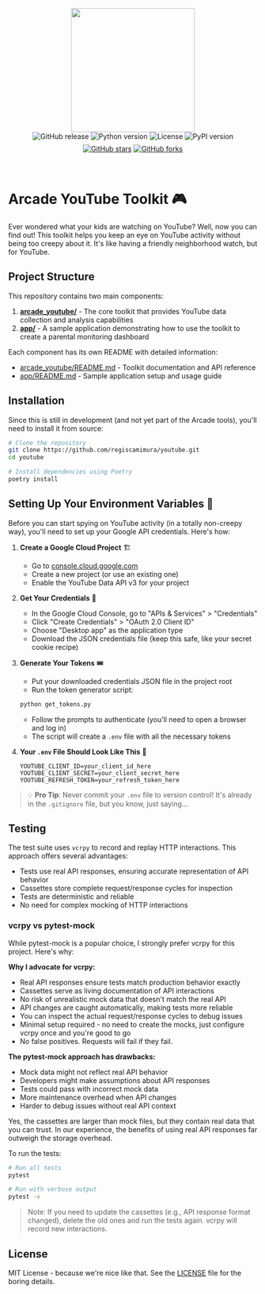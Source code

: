 <div style="display: flex; justify-content: center; align-items: center;">
  <img
    src="https://docs.arcade.dev/images/logo/arcade-logo.png"
    style="width: 250px;"
  >
</div>

<div style="display: flex; justify-content: center; align-items: center; margin-bottom: 8px;">
  <img src="https://img.shields.io/github/v/release/regiscamimura/youtube" alt="GitHub release" style="margin: 0 2px;">
  <img src="https://img.shields.io/badge/python-3.10+-blue.svg" alt="Python version" style="margin: 0 2px;">
  <img src="https://img.shields.io/badge/license-MIT-green.svg" alt="License" style="margin: 0 2px;">
  <img src="https://img.shields.io/pypi/v/arcade_youtube" alt="PyPI version" style="margin: 0 2px;">
</div>
<div style="display: flex; justify-content: center; align-items: center;">
  <a href="https://github.com/regiscamimura/youtube" target="_blank">
    <img src="https://img.shields.io/github/stars/regiscamimura/youtube" alt="GitHub stars" style="margin: 0 2px;">
  </a>
  <a href="https://github.com/regiscamimura/youtube/fork" target="_blank">
    <img src="https://img.shields.io/github/forks/regiscamimura/youtube" alt="GitHub forks" style="margin: 0 2px;">
  </a>
</div>

<br>
<br>

# Arcade YouTube Toolkit 🎮

Ever wondered what your kids are watching on YouTube? Well, now you can find out! This toolkit helps you keep an eye on YouTube activity without being too creepy about it. It's like having a friendly neighborhood watch, but for YouTube.

## Project Structure

This repository contains two main components:

1. **[arcade_youtube/](arcade_youtube/README.md)** - The core toolkit that provides YouTube data collection and analysis capabilities
2. **[app/](app/README.md)** - A sample application demonstrating how to use the toolkit to create a parental monitoring dashboard

Each component has its own README with detailed information:
- [arcade_youtube/README.md](arcade_youtube/README.md) - Toolkit documentation and API reference
- [app/README.md](app/README.md) - Sample application setup and usage guide

## Installation

Since this is still in development (and not yet part of the Arcade tools), you'll need to install it from source:

```bash
# Clone the repository
git clone https://github.com/regiscamimura/youtube.git
cd youtube

# Install dependencies using Poetry
poetry install
```

## Setting Up Your Environment Variables 🔑

Before you can start spying on YouTube activity (in a totally non-creepy way), you'll need to set up your Google API credentials. Here's how:

1. **Create a Google Cloud Project** 🏗️
   - Go to [console.cloud.google.com](https://console.cloud.google.com)
   - Create a new project (or use an existing one)
   - Enable the YouTube Data API v3 for your project

2. **Get Your Credentials** 🎫
   - In the Google Cloud Console, go to "APIs & Services" > "Credentials"
   - Click "Create Credentials" > "OAuth 2.0 Client ID"
   - Choose "Desktop app" as the application type
   - Download the JSON credentials file (keep this safe, like your secret cookie recipe)

3. **Generate Your Tokens** 🎟️
   - Put your downloaded credentials JSON file in the project root
   - Run the token generator script:
   ```bash
   python get_tokens.py
   ```
   - Follow the prompts to authenticate (you'll need to open a browser and log in)
   - The script will create a `.env` file with all the necessary tokens

4. **Your `.env` File Should Look Like This** 📝
   ```env
   YOUTUBE_CLIENT_ID=your_client_id_here
   YOUTUBE_CLIENT_SECRET=your_client_secret_here
   YOUTUBE_REFRESH_TOKEN=your_refresh_token_here
   ```

> 💡 **Pro Tip**: Never commit your `.env` file to version control! It's already in the `.gitignore` file, but you know, just saying...

## Testing

The test suite uses `vcrpy` to record and replay HTTP interactions. This approach offers several advantages:

- Tests use real API responses, ensuring accurate representation of API behavior
- Cassettes store complete request/response cycles for inspection
- Tests are deterministic and reliable
- No need for complex mocking of HTTP interactions

### vcrpy vs pytest-mock

While pytest-mock is a popular choice, I strongly prefer vcrpy for this project. Here's why:

**Why I advocate for vcrpy:**
- Real API responses ensure tests match production behavior exactly
- Cassettes serve as living documentation of API interactions
- No risk of unrealistic mock data that doesn't match the real API
- API changes are caught automatically, making tests more reliable
- You can inspect the actual request/response cycles to debug issues
- Minimal setup required - no need to create the mocks, just configure vcrpy once and you're good to go
- No false positives. Requests will fail if they fail.

**The pytest-mock approach has drawbacks:**
- Mock data might not reflect real API behavior
- Developers might make assumptions about API responses
- Tests could pass with incorrect mock data
- More maintenance overhead when API changes
- Harder to debug issues without real API context

Yes, the cassettes are larger than mock files, but they contain real data that you can trust. In our experience, the benefits of using real API responses far outweigh the storage overhead.

To run the tests:
```bash
# Run all tests
pytest

# Run with verbose output
pytest -v
```

> Note: If you need to update the cassettes (e.g., API response format changed), delete the old ones and run the tests again. vcrpy will record new interactions.

## License

MIT License - because we're nice like that. See the [LICENSE](LICENSE) file for the boring details.
